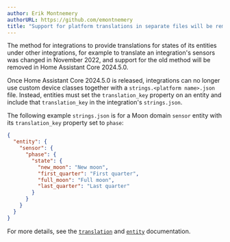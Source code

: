 ```yaml
---
author: Erik Montnemery
authorURL: https://github.com/emontnemery
title: "Support for platform translations in separate files will be removed"
---
```


The method for integrations to provide translations for states of its entities under other integrations, for example to translate an integration's sensors was changed in November 2022, and support for the old method will be removed in Home Assistant Core 2024.5.0.

Once Home Assistant Core 2024.5.0 is released, integrations can no longer use custom device classes together with a `strings.<platform name>.json` file. Instead, entities must set the `translation_key` property on an entity and include that `translation_key` in the integration's `strings.json`.

The following example `strings.json` is for a Moon domain `sensor` entity with its `translation_key` property set to `phase`:

```json
{
  "entity": {
    "sensor": {
      "phase": {
        "state": {
          "new_moon": "New moon",
          "first_quarter": "First quarter",
          "full_moon": "Full moon",
          "last_quarter": "Last quarter"
        }
      }
    }
  }
}
```

For more details, see the [`translation`](/docs/internationalization/core/#state-of-entities) and [`entity`](/docs/core/entity#generic-properties) documentation.
